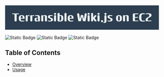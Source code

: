 ![Terransible_Wiki.js_on_EC2](Terransible_Wiki.js_on_EC2.png)

![Static Badge](https://img.shields.io/badge/Terraform-v1.13.2-blue) ![Static Badge](https://img.shields.io/badge/AWS_CLI-2.27.49-blue) ![Static Badge](https://img.shields.io/badge/Python-3.13.4-blue)

## Table of Contents
- [Overview](#overview)
- [Usage](#usage)